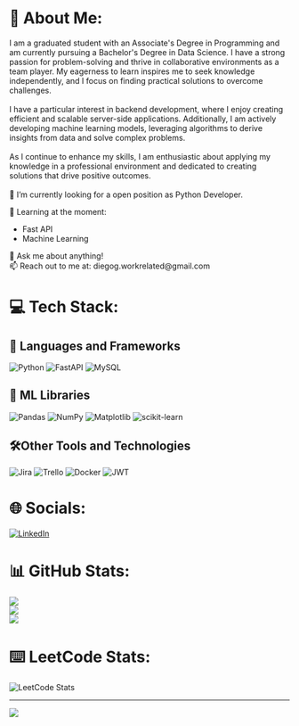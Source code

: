 # 💫 About Me:
I am a graduated student with an Associate's Degree in Programming and am currently pursuing a Bachelor's Degree in Data Science. I have a strong passion for problem-solving and thrive in collaborative environments as a team player. My eagerness to learn inspires me to seek knowledge independently, and I focus on finding practical solutions to overcome challenges.
<br><br>I have a particular interest in backend development, where I enjoy creating efficient and scalable server-side applications. Additionally, I am actively developing machine learning models, leveraging algorithms to derive insights from data and solve complex problems.
<br><br>As I continue to enhance my skills, I am enthusiastic about applying my knowledge in a professional environment and dedicated to creating solutions that drive positive outcomes.
<br><br>🔭 I’m currently looking for a open position as Python Developer.
<br>

🌱 Learning at the moment:<br>
<ul>
  <li>Fast API</li>
  <li>Machine Learning</li>
</ul>
💬 Ask me about anything!<br>📫 Reach out to me at: diegog.workrelated@gmail.com

# 💻 Tech Stack:
  ## 📖 Languages and Frameworks
![Python](https://img.shields.io/badge/python-3670A0?style=for-the-badge&logo=python&logoColor=ffdd54)
![FastAPI](https://img.shields.io/badge/FastAPI-005571?style=for-the-badge&logo=fastapi) 
![MySQL](https://img.shields.io/badge/mysql-4479A1.svg?style=for-the-badge&logo=mysql&logoColor=white)<br>
  ## 🤖 ML Libraries
![Pandas](https://img.shields.io/badge/pandas-%23150458.svg?style=for-the-badge&logo=pandas&logoColor=white) 
![NumPy](https://img.shields.io/badge/numpy-%23013243.svg?style=for-the-badge&logo=numpy&logoColor=white) 
![Matplotlib](https://img.shields.io/badge/Matplotlib-%23ffffff.svg?style=for-the-badge&logo=Matplotlib&logoColor=black) 
![scikit-learn](https://img.shields.io/badge/scikit--learn-%23F7931E.svg?style=for-the-badge&logo=scikit-learn&logoColor=white)<br>
  ## 🛠️Other Tools and Technologies
![Jira](https://img.shields.io/badge/jira-%230A0FFF.svg?style=for-the-badge&logo=jira&logoColor=white) 
![Trello](https://img.shields.io/badge/Trello-%23026AA7.svg?style=for-the-badge&logo=Trello&logoColor=white) 
![Docker](https://img.shields.io/badge/docker-%230db7ed.svg?style=for-the-badge&logo=docker&logoColor=white) 
![JWT](https://img.shields.io/badge/JWT-black?style=for-the-badge&logo=JSON%20web%20tokens)

# 🌐 Socials:
[![LinkedIn](https://img.shields.io/badge/LinkedIn-%230077B5.svg?logo=linkedin&logoColor=white)](https://linkedin.com/in/diego-gerardo-670805309) 


# 📊 GitHub Stats:
![](https://github-readme-stats.vercel.app/api?username=diegog956&theme=vue-dark&hide_border=false&include_all_commits=true&count_private=true)<br/>
![](https://github-readme-streak-stats.herokuapp.com/?user=diegog956&theme=vue-dark&hide_border=false)<br/>
![](https://github-readme-stats.vercel.app/api/top-langs/?username=diegog956&theme=vue-dark&hide_border=false&include_all_commits=true&count_private=true&layout=compact)

# ⌨️ LeetCode Stats:

![LeetCode Stats](https://leetcard.jacoblin.cool/diegog956?theme=nord&font=Arimo&ext=heatmap)

---
[![](https://visitcount.itsvg.in/api?id=diegog956&icon=0&color=0)](https://visitcount.itsvg.in)


<!-- ![Java](https://img.shields.io/badge/java-%23ED8B00.svg?style=for-the-badge&logo=openjdk&logoColor=white) -->
